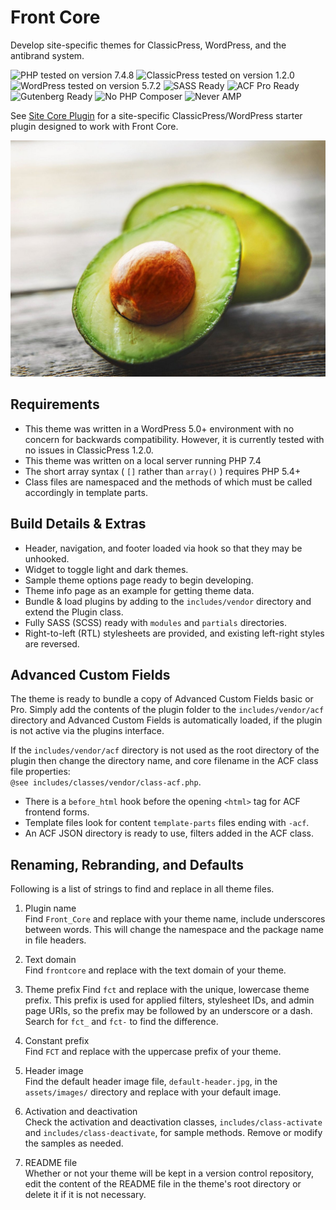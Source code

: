 # Front Core

Develop site-specific themes for ClassicPress, WordPress, and the antibrand system.

![PHP tested on version 7.4.8](https://img.shields.io/badge/PHP-7.4.8-8892bf.svg?style=flat-square)
![ClassicPress tested on version 1.2.0](https://img.shields.io/badge/ClassicPress-1.2.0-03768e.svg?style=flat-square)
![WordPress tested on version 5.7.2](https://img.shields.io/badge/WordPress-5.7.2-0073aa.svg?style=flat-square)
![SASS Ready](https://img.shields.io/badge/SASS-ready-bf4080.svg?style=flat-square)
![ACF Pro Ready](https://img.shields.io/badge/ACF-ready-00d3ae.svg?style=flat-square)
![Gutenberg Ready](https://img.shields.io/badge/Gutenberg-ready-00a0d2.svg?style=flat-square)
![No PHP Composer](https://img.shields.io/badge/Composer-nope-f49a36.svg?style=flat-square)
![Never AMP](https://img.shields.io/badge/AMP-Hell%20no!-005af0.svg?style=flat-square)

See [Site Core Plugin](https://github.com/ControlledChaos/sitecore) for a site-specific ClassicPress/WordPress starter plugin designed to work with Front Core.

![Front Core Screenshot](https://raw.githubusercontent.com/ControlledChaos/frontcore/master/screenshot.jpg)

## Requirements

* This theme was written in a WordPress 5.0+ environment with no concern for backwards compatibility. However, it is currently tested with no issues in ClassicPress 1.2.0.
* This theme was written on a local server running PHP 7.4
* The short array syntax ( `[]` rather than `array()` ) requires PHP 5.4+
* Class files are namespaced and the methods of which must be called accordingly in template parts.

## Build Details & Extras

* Header, navigation, and footer loaded via hook so that they may be unhooked.
* Widget to toggle light and dark themes.
* Sample theme options page ready to begin developing.
* Theme info page as an example for getting theme data.
* Bundle & load plugins by adding to the `includes/vendor` directory and extend the Plugin class.
* Fully SASS (SCSS) ready with `modules` and `partials` directories.
* Right-to-left (RTL) stylesheets are provided, and existing left-right styles are reversed.

## Advanced Custom Fields

The theme is ready to bundle a copy of Advanced Custom Fields basic or Pro. Simply add the contents of the plugin folder to the `includes/vendor/acf` directory and Advanced Custom Fields is automatically loaded, if the plugin is not active via the plugins interface.

If the `includes/vendor/acf` directory is not used as the root directory of the plugin then change the directory name, and core filename in the ACF class file properties:  
`@see includes/classes/vendor/class-acf.php`.

* There is a `before_html` hook before the opening `<html>` tag for ACF frontend forms.
* Template files look for content `template-parts` files ending with `-acf`.
* An ACF JSON directory is ready to use, filters added in the ACF class.

## Renaming, Rebranding, and Defaults

Following is a list of strings to find and replace in all theme files.

1. Plugin name  
   Find `Front_Core` and replace with your theme name, include underscores between words. This will change the namespace and the package name in file headers.

2. Text domain  
   Find `frontcore` and replace with the text domain of your theme.

3. Theme prefix
   Find `fct` and replace with the unique, lowercase theme prefix. This prefix is used for applied filters, stylesheet IDs, and admin page URIs, so the prefix may be followed by an underscore or a dash. Search for `fct_` and `fct-` to find the difference.

4. Constant prefix  
   Find `FCT` and replace with the uppercase prefix of your theme.

5. Header image  
   Find the default header image file, `default-header.jpg`, in the `assets/images/` directory and replace with your default image.

6. Activation and deactivation  
   Check the activation and deactivation classes, `includes/class-activate` and `includes/class-deactivate`, for sample methods. Remove or modify the samples as needed.

7. README file  
   Whether or not your theme will be kept in a version control repository, edit the content of the README file in the theme's root directory or delete it if it is not necessary.
